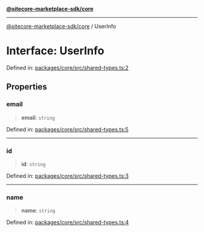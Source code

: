 [**@sitecore-marketplace-sdk/core**](../README.md)

***

[@sitecore-marketplace-sdk/core](../README.md) / UserInfo

# Interface: UserInfo

Defined in: [packages/core/src/shared-types.ts:2](https://github.com/Sitecore/sitecore-marketplace-sdk/blob/164b50f088c64d06bdfc3339d06f7bcbd681db60/packages/core/src/shared-types.ts#L2)

## Properties

### email

> **email**: `string`

Defined in: [packages/core/src/shared-types.ts:5](https://github.com/Sitecore/sitecore-marketplace-sdk/blob/164b50f088c64d06bdfc3339d06f7bcbd681db60/packages/core/src/shared-types.ts#L5)

***

### id

> **id**: `string`

Defined in: [packages/core/src/shared-types.ts:3](https://github.com/Sitecore/sitecore-marketplace-sdk/blob/164b50f088c64d06bdfc3339d06f7bcbd681db60/packages/core/src/shared-types.ts#L3)

***

### name

> **name**: `string`

Defined in: [packages/core/src/shared-types.ts:4](https://github.com/Sitecore/sitecore-marketplace-sdk/blob/164b50f088c64d06bdfc3339d06f7bcbd681db60/packages/core/src/shared-types.ts#L4)
